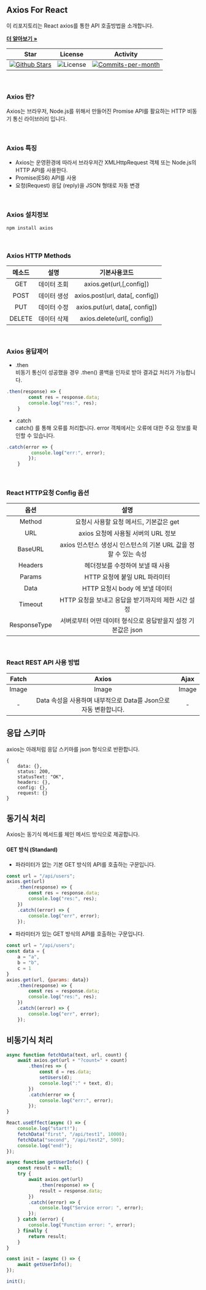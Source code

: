 ## Axios For React

이 리포지토리는 React axios를 통한 API 호출방법을 소개합니다. <br />

<a href="https://github.com/devncore/devncore"><strong>더 알아보기 »</strong></a>
 
| Star | License | Activity |
|:----:|:-------:|:--------:|
| <a href="https://github.com/devncore/docs/stargazers"><img src="https://img.shields.io/github/stars/devncore/docs" alt="Github Stars"></a> | <img src="https://img.shields.io/github/license/devncore/docs" alt="License"> | <a href="https://github.com/devncore/docs/pulse"><img src="https://img.shields.io/github/commit-activity/m/devncore/docs" alt="Commits-per-month"></a> |

<br />

### Axios 란?
Axios는 브라우저, Node.js를 위해서 만들어진 Promise API를 활요하는 HTTP 비동기 통신 라이브러리 입니다.

<br />

### Axios 특징
- Axios는 운영환경에 따라서 브라우저간 XMLHttpRequest 객체 또는 Node.js의 HTTP API를 사용한다.
- Promise(ES6) API를 사용
- 요청(Request) 응답 (reply)을 JSON 형태로 자동 변경

<br />

### Axios 설치정보

```javascript
npm install axios
```

<br />

### Axios HTTP Methods

| 메소드 |     설명    | 기본사용코드 |
|:------:|:----------:|:------------:| 
| GET    | 데이터 조회 | axios.get(url,[,config])        |
| POST   | 데이터 생성 | axios.post(url, data[, config]) |
| PUT    | 데이터 수정 | axios.put(url, data[, config])  |
| DELETE | 데이터 삭제 | axios.delete(url[, config])     |

<br />

### Axios 응답제어

- .then <br />
비동기 통신이 성공했을 경우 .then() 콜백을 인자로 받아 결과값 처리가 가능합니다.

```javascript
.then(response) => {
        const res = response.data;
        console.log("res:", res);
    }
```

- .catch <br />
catch() 를 통해 오류를 처리합니다. error 객체에서는 오류에 대한 주요 정보를 확인할 수 있습니다.

```javascript
.catch(error => {
         console.log("err:", error); 
        });
    }
```

<br />

### React HTTP요청 Config 옵션

| 옵션         | 설명                                                           |
|:------------:|:-------------------------------------------------------------:|
| Method       | 요청시 사용할 요청 메서드, 기본값은 get                         |
| URL          | axios 요청에 사용될 서버의 URL 정보                             |
| BaseURL      | axios 인스턴스 생성시 인스턴스의 기본 URL 값을 정할 수 있는 속성 |
| Headers      | 헤더정보를 수정하여 보낼 때 사용                                |
| Params       | HTTP 요청에 붙일 URL 파라미터                                   |
| Data         | HTTP 요청시 body 에 보낼 데이터                                 |
| Timeout      | HTTP 요청을 보내고 응답을 받기까지의 제한 시간 설정              | 
| ResponseType | 서버로부터 어떤 데이터 형식으로 응답받을지 설정 기본값은 json     |

<br />

### React REST API 사용 방법
| Fatch | Axios | Ajax |
|:-----:|:------:|:----:|
| Image | Image | Image |
| -     | Data 속성을 사용하며 내부적으로 Data를 Json으로 자동 변환합니다. | - |

## 응답 스키마
axios는 아래처럼 응답 스키마를 json 형식으로 반환합니다.
```
{
    data: {},
    status: 200,
    statusText: "OK",
    headers: {},
    config: {},
    request: {}
}
```

## 동기식 처리
Axios는 동기식 메서드를 체인 메서드 방식으로 제공합니다.

#### GET 방식 (Standard)
- 파라미터가 없는 기본 GET 방식의 API를 호출하는 구문입니다.
```jsx
const url = "/api/users";
axios.get(url)
    .then(response) => {
        const res = response.data;
        console.log("res:", res);    
    })
    .catch((error) => {
        console.log("err", error);
    });
```

- 파라미터가 있는 GET 방식의 API를 호출하는 구문입니다.
```jsx
const url = "/api/users";
const data = {
    a = "a",
    b = "b",
    c = 1
}
axios.get(url, {params: data})
    .then(response) => {
        const res = response.data;
        console.log("res:", res);    
    })
    .catch((error) => {
        console.log("err", error);
    });
```

## 비동기식 처리

```jsx
async function fetchData(text, url, count) {
    await axios.get(url + "?count=" + count)
        .then(res => {
            const d = res.data;
            setUsers(d);
            console.log(":" + text, d);
        })
        .catch(error => {
            console.log("err:", error); 
        });
}

React.useEffect(async () => {
    console.log("start!");
    fetchData("first", "/api/test1", 10000);
    fetchData("second", "/api/test2", 500);
    console.log("end!");
});
```

```jsx
async function getUserInfo() {
    const result = null;
    try {
        await axios.get(url)
            .then(response) => {
            result = response.data;
        })
        .catch((error) => {
            console.log("Service error: ", error);
        });    
    } catch (error) {
        console.log("Function error: ", error);
    } finally {
        return result;
    }   
}

const init = (async () => {
    await getUserInfo();
});

init();
```

